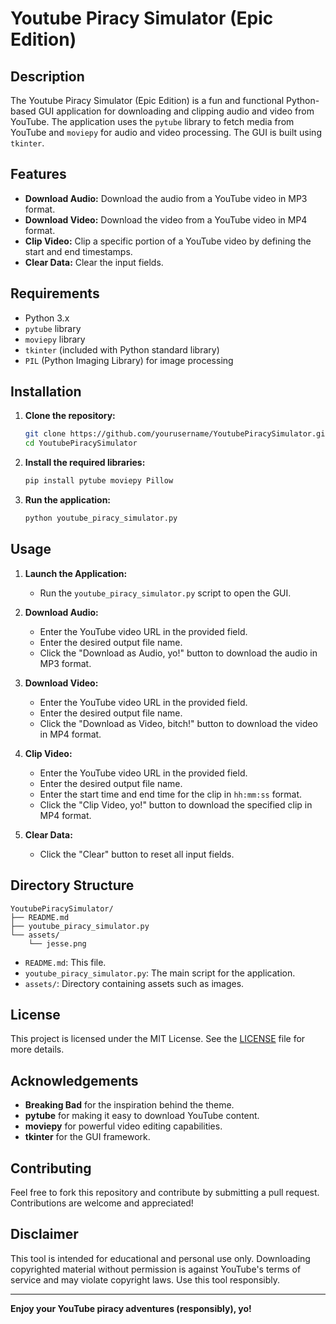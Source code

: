 # Youtube Piracy Simulator (Epic Edition)

## Description

The Youtube Piracy Simulator (Epic Edition) is a fun and functional Python-based GUI application for downloading and clipping audio and video from YouTube. The application uses the `pytube` library to fetch media from YouTube and `moviepy` for audio and video processing. The GUI is built using `tkinter`.

## Features

- **Download Audio:** Download the audio from a YouTube video in MP3 format.
- **Download Video:** Download the video from a YouTube video in MP4 format.
- **Clip Video:** Clip a specific portion of a YouTube video by defining the start and end timestamps.
- **Clear Data:** Clear the input fields.

## Requirements

- Python 3.x
- `pytube` library
- `moviepy` library
- `tkinter` (included with Python standard library)
- `PIL` (Python Imaging Library) for image processing

## Installation

1. **Clone the repository:**
   ```bash
   git clone https://github.com/yourusername/YoutubePiracySimulator.git
   cd YoutubePiracySimulator
   ```

2. **Install the required libraries:**
   ```bash
   pip install pytube moviepy Pillow
   ```

3. **Run the application:**
   ```bash
   python youtube_piracy_simulator.py
   ```

## Usage

1. **Launch the Application:**
   - Run the `youtube_piracy_simulator.py` script to open the GUI.

2. **Download Audio:**
   - Enter the YouTube video URL in the provided field.
   - Enter the desired output file name.
   - Click the "Download as Audio, yo!" button to download the audio in MP3 format.

3. **Download Video:**
   - Enter the YouTube video URL in the provided field.
   - Enter the desired output file name.
   - Click the "Download as Video, bitch!" button to download the video in MP4 format.

4. **Clip Video:**
   - Enter the YouTube video URL in the provided field.
   - Enter the desired output file name.
   - Enter the start time and end time for the clip in `hh:mm:ss` format.
   - Click the "Clip Video, yo!" button to download the specified clip in MP4 format.

5. **Clear Data:**
   - Click the "Clear" button to reset all input fields.

## Directory Structure

```
YoutubePiracySimulator/
├── README.md
├── youtube_piracy_simulator.py
└── assets/
    └── jesse.png
```

- `README.md`: This file.
- `youtube_piracy_simulator.py`: The main script for the application.
- `assets/`: Directory containing assets such as images.

## License

This project is licensed under the MIT License. See the [LICENSE](LICENSE) file for more details.

## Acknowledgements

- **Breaking Bad** for the inspiration behind the theme.
- **pytube** for making it easy to download YouTube content.
- **moviepy** for powerful video editing capabilities.
- **tkinter** for the GUI framework.

## Contributing

Feel free to fork this repository and contribute by submitting a pull request. Contributions are welcome and appreciated!

## Disclaimer

This tool is intended for educational and personal use only. Downloading copyrighted material without permission is against YouTube's terms of service and may violate copyright laws. Use this tool responsibly.

---

**Enjoy your YouTube piracy adventures (responsibly), yo!**
